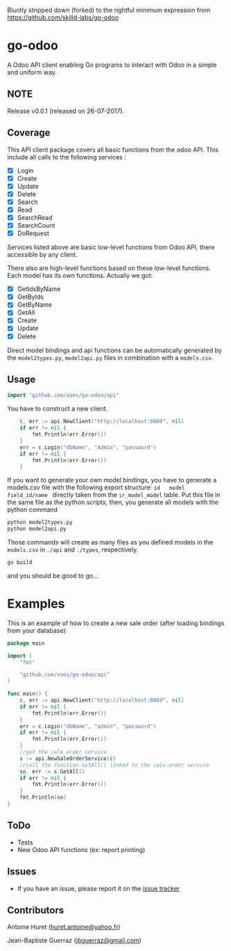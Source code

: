 Bluntly stripped down (forked) to the rightful minimum expression from https://github.com/skilld-labs/go-odoo

# go-odoo

A Odoo API client enabling Go programs to interact with Odoo in a simple and uniform way.

## NOTE

Release v0.0.1 (released on 26-07-2017).

## Coverage

This API client package covers all basic functions from the odoo API.
This include all calls to the following services :

- [x] Login
- [x] Create
- [x] Update
- [x] Delete
- [x] Search
- [x] Read
- [x] SearchRead
- [x] SearchCount
- [x] DoRequest

Services listed above are basic low-level functions from Odoo API, there accessible by any client.

There also are high-level functions based on these low-level functions. Each model has its own functions.
Actually we got:

- [x] GetIdsByName
- [x] GetByIds
- [x] GetByName
- [x] GetAll
- [x] Create
- [x] Update
- [x] Delete

Direct model bindings and api functions can be automatically generated by the `model2types.py`, `model2api.py` files
in combination with a `models.csv`.

## Usage

```go
import "github.com/xoes/go-odoo/api"
```

You have to construct a new client.

```go
	c, err := api.NewClient("http://localhost:8069", nil)
	if err != nil {
		fmt.Println(err.Error())
	}
	err = c.Login("dbName", "Admin", "password")
	if err != nil {
		fmt.Println(err.Error())
	}
```

If you want to generate your own model bindings, you have to generate a models.csv file with the following
export structure: `id	model	field_id/name ` directly taken from the `ir_model_model` table.
Put this file in the same file as the python scripts, then, you generate all models with the python command
```python
python model2types.py
python model2api.py
```
Those commands will create as many files as you defined models in the `models.csv` in `./api` and `./types`, 
respectively.

```bash
go build
```
and you should be good to go...

# Examples

This is an example of how to create a new sale order (after loading bindings from your database):

```go
package main

import (
	"fmt"

	"github.com/xoes/go-odoo/api"
)

func main() {
	c, err := api.NewClient("http://localhost:8069", nil)
	if err != nil {
		fmt.Println(err.Error())
	}
	err = c.Login("dbName", "admin", "password")
	if err != nil {
		fmt.Println(err.Error())
	}
	//get the sale order service
	s := api.NewSaleOrderService(c)
	//call the function GetAll() linked to the sale order service
	so, err := s.GetAll()
	if err != nil {
		fmt.Println(err.Error())
	}
	fmt.Println(so)
}
```

## ToDo

- Tests
- New Odoo API functions (ex: report printing)

## Issues

- If you have an issue, please report it on the [issue tracker](https://github.com/xoes/go-odoo/issues)

## Contributors

Antoine Huret (<huret.antoine@yahoo.fr>)

Jean-Baptiste Guerraz (<jbguerraz@gmail.com>)
